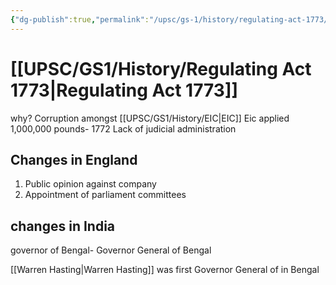 ```yaml
---
{"dg-publish":true,"permalink":"/upsc/gs-1/history/regulating-act-1773/","dgHomeLink":true,"dgPassFrontmatter":false}
---
```


# [[UPSC/GS1/History/Regulating Act 1773|Regulating Act 1773]]
why? Corruption amongst [[UPSC/GS1/History/EIC|EIC]]
Eic applied 1,000,000 pounds- 1772
Lack of judicial administration
 
## Changes in England
1. Public opinion against company
2. Appointment of parliament committees

## changes in India
governor of Bengal- Governor General of Bengal

[[Warren Hasting|Warren Hasting]] was first Governor General of in Bengal